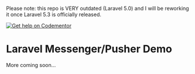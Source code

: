 Please note: this repo is VERY outdated (Laravel 5.0) and I will be reworking it once Laravel 5.3 is officially released.

[![Get help on Codementor](https://cdn.codementor.io/badges/get_help_github.svg)](https://www.codementor.io/cmgmyr)

# Laravel Messenger/Pusher Demo
More coming soon...
